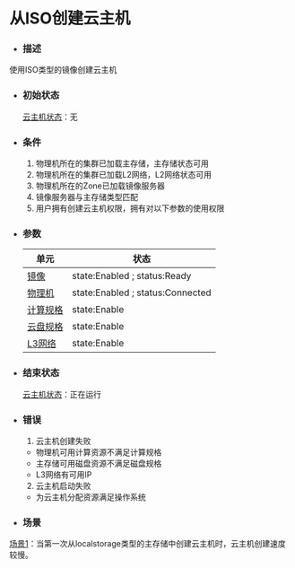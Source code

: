 # 从ISO创建云主机

* ### 描述
使用ISO类型的镜像创建云主机

* ### 初始状态

  [云主机状态](/Unit/BS/status.md)：无

* ### 条件

  1. 物理机所在的集群已加载主存储，主存储状态可用
  2. 物理机所在的集群已加载L2网络，L2网络状态可用 
  3. 物理机所在的Zone已加载镜像服务器
  4. 镜像服务器与主存储类型匹配 
  5. 用户拥有创建云主机权限，拥有对以下参数的使用权限

* ### 参数


  | 单元 | 状态 |
  | --- | --- |
  | [镜像](/Unit/Image/README.md) | state:Enabled ; status:Ready |
  | [物理机](/Unit/Host/README.md) | state:Enabled ; status:Connected |
  | [计算规格](/Unit/Compute_Offering/README.md) | state:Enable |
  | [云盘规格](/Unit/Volume_Offering/README.md) | state:Enable |
  | [L3网络](/Unit/L3/README.md) | state:Enable |

* ### 结束状态

  [云主机状态](/Unit/VM/status.md)：正在运行

* ### 错误

  1. 云主机创建失败
    * 物理机可用计算资源不满足计算规格
    * 主存储可用磁盘资源不满足磁盘规格
    * L3网络有可用IP

  2. 云主机启动失败
    * 为云主机分配资源满足操作系统

* ### 场景
 
 [ 场景1](/Scenes/PS_localstorage_create_vm.md)：当第一次从localstorage类型的主存储中创建云主机时，云主机创建速度较慢。


